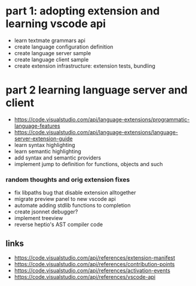 # part 1: adopting extension and learning vscode api

- learn textmate grammars api
- create language configuration definition
- create language server sample
- create language client sample
- create extension infrastructure: extension tests, bundling

# part 2 learning language server and client

- https://code.visualstudio.com/api/language-extensions/programmatic-language-features
- https://code.visualstudio.com/api/language-extensions/language-server-extension-guide
- learn syntax highlighting
- learn semantic highlighting
- add syntax and semantic providers
- implement jump to definition for functions, objects and such

### random thoughts and orig extension fixes

- fix libpaths bug that disable extension alltogether
- migrate preview panel to new vscode api
- automate adding stdlib functions to completion
- create jsonnet debugger?
- implement treeview
- reverse heptio's AST compiler code

## links
- https://code.visualstudio.com/api/references/extension-manifest
- https://code.visualstudio.com/api/references/contribution-points
- https://code.visualstudio.com/api/references/activation-events
- https://code.visualstudio.com/api/references/vscode-api